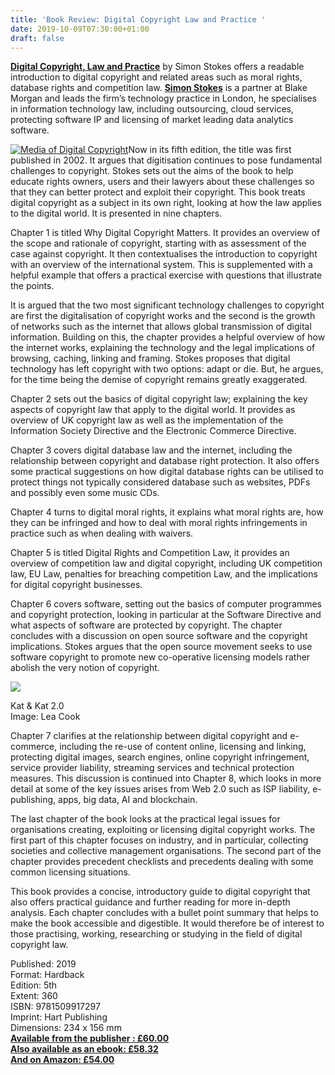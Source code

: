 ```yaml
---
title: 'Book Review: Digital Copyright Law and Practice '
date: 2019-10-09T07:30:00+01:00
draft: false
---
```


**[Digital Copyright, Law and Practice](https://www.bloomsburyprofessional.com/uk/digital-copyright-9781509917297/)** by Simon Stokes offers a readable introduction to digital copyright and related areas such as moral rights, database rights and competition law. **[Simon Stokes](https://www.blakemorgan.co.uk/people/simon-stokes/)** is a partner at Blake Morgan and leads the firm’s technology practice in London, he specialises in information technology law, including outsourcing, cloud services, protecting software IP and licensing of market leading data analytics software.  
  
[![Media of Digital Copyright](https://media.bloomsbury.com/rep/f/9781509917297.jpg)](https://media.bloomsbury.com/rep/f/9781509917297.jpg)Now in its fifth edition, the title was first published in 2002. It argues that digitisation continues to pose fundamental challenges to copyright. Stokes sets out the aims of the book to help educate rights owners, users and their lawyers about these challenges so that they can better protect and exploit their copyright. This book treats digital copyright as a subject in its own right, looking at how the law applies to the digital world. It is presented in nine chapters.  

  

Chapter 1 is titled Why Digital Copyright Matters. It provides an overview of the scope and rationale of copyright, starting with as assessment of the case against copyright. It then contextualises the introduction to copyright with an overview of the international system. This is supplemented with a helpful example that offers a practical exercise with questions that illustrate the points. 

  

It is argued that the two most significant technology challenges to copyright are first the digitalisation of copyright works and the second is the growth of networks such as the internet that allows global transmission of digital information. Building on this, the chapter provides a helpful overview of how the internet works, explaining the technology and the legal implications of browsing, caching, linking and framing. Stokes proposes that digital technology has left copyright with two options: adapt or die. But, he argues, for the time being the demise of copyright remains greatly exaggerated. 

  

Chapter 2 sets out the basics of digital copyright law; explaining the key aspects of copyright law that apply to the digital world. It provides as overview of UK copyright law as well as the implementation of the Information Society Directive and the Electronic Commerce Directive.  
  
Chapter 3 covers digital database law and the internet, including the relationship between copyright and database right protection. It also offers some practical suggestions on how digital database rights can be utilised to protect things not typically considered database such as websites, PDFs and possibly even some music CDs.  

  

Chapter 4 turns to digital moral rights, it explains what moral rights are, how they can be infringed and how to deal with moral rights infringements in practice such as when dealing with waivers.

  

Chapter 5 is titled Digital Rights and Competition Law, it provides an overview of competition law and digital copyright, including UK competition law, EU Law, penalties for breaching competition Law, and the implications for digital copyright businesses.

  

Chapter 6 covers software, setting out the basics of computer programmes and copyright protection, looking in particular at the Software Directive and what aspects of software are protected by copyright. The chapter concludes with a discussion on open source software and the copyright implications. Stokes argues that the open source movement seeks to use software copyright to promote new co-operative licensing models rather abolish the very notion of copyright. 

[![](https://1.bp.blogspot.com/-B1RmgVS5Smg/XZzZ2dXJLZI/AAAAAAAABfs/zTuOWxkmWXMsUP_a3yRQVsVQazLi9L54ACLcBGAsYHQ/s200/7398432514_a63d866eef_o.jpg)](https://1.bp.blogspot.com/-B1RmgVS5Smg/XZzZ2dXJLZI/AAAAAAAABfs/zTuOWxkmWXMsUP_a3yRQVsVQazLi9L54ACLcBGAsYHQ/s1600/7398432514_a63d866eef_o.jpg)

Kat & Kat 2.0  
Image: Lea Cook

  

Chapter 7 clarifies at the relationship between digital copyright and e-commerce, including the re-use of content online, licensing and linking, protecting digital images, search engines, online copyright infringement, service provider liability, streaming services and technical protection measures. This discussion is continued into Chapter 8, which looks in more detail at some of the key issues arises from Web 2.0 such as ISP liability, e-publishing, apps, big data, AI and blockchain. 

  

The last chapter of the book looks at the practical legal issues for organisations creating, exploiting or licensing digital copyright works. The first part of this chapter focuses on industry, and in particular, collecting societies and collective management organisations. The second part of the chapter provides precedent checklists and precedents dealing with some common licensing situations.

  
This book provides a concise, introductory guide to digital copyright that also offers practical guidance and further reading for more in-depth analysis. Each chapter concludes with a bullet point summary that helps to make the book accessible and digestible. It would therefore be of interest to those practising, working, researching or studying in the field of digital copyright law.  
  
Published:  2019  
Format:  Hardback  
Edition:  5th  
Extent:  360  
ISBN:  9781509917297  
Imprint:  Hart Publishing  
Dimensions:  234 x 156 mm  
[**Available from the publisher : £60.00**](https://www.bloomsburyprofessional.com/uk/digital-copyright-9781509917297/)  
[**Also available as an ebook: £58.32**](https://www.bloomsburyprofessional.com/uk/digital-copyright-9781509917310/)  
[**And on Amazon: £54.00**](https://www.amazon.co.uk/Digital-Copyright-Practice-Simon-Stokes/dp/1509917292/ref=sr_1_1?keywords=digital+copyright+law+and+practice+stokes&qid=1570169235&s=books&sr=1-1)